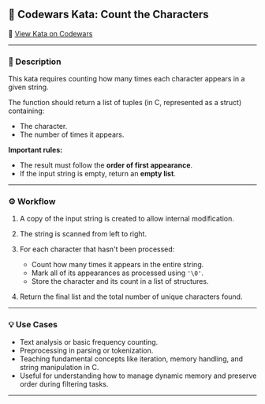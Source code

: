 ## 🧠 Codewars Kata: **Count the Characters**

🔗 [View Kata on Codewars](https://www.codewars.com/kata/57a6633153ba33189e000074/c)

---

### 📄 Description

This kata requires counting how many times each character appears in a given string.

The function should return a list of tuples (in C, represented as a struct) containing:

* The character.
* The number of times it appears.

**Important rules:**

* The result must follow the **order of first appearance**.
* If the input string is empty, return an **empty list**.

---

### ⚙️ Workflow

1. A copy of the input string is created to allow internal modification.
2. The string is scanned from left to right.
3. For each character that hasn't been processed:

   * Count how many times it appears in the entire string.
   * Mark all of its appearances as processed using `'\0'`.
   * Store the character and its count in a list of structures.
4. Return the final list and the total number of unique characters found.

---

### 💡 Use Cases

* Text analysis or basic frequency counting.
* Preprocessing in parsing or tokenization.
* Teaching fundamental concepts like iteration, memory handling, and string manipulation in C.
* Useful for understanding how to manage dynamic memory and preserve order during filtering tasks.

---
